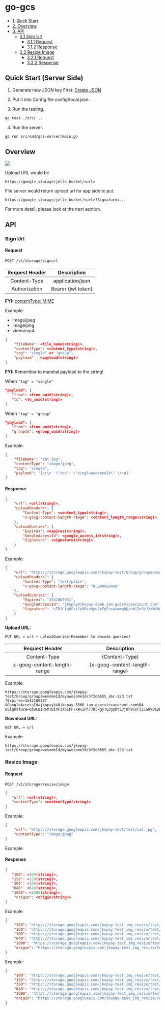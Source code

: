 # go-gcs

* [1. Quck Start](#header_1)
* [2. Overview](#header_2)
* [3. API](#header_3)
	* [3.1 Sign Url](#header_3_1)
		* [3.1.1 Request](#header_3_1_1)
		* [3.1.2 Response](#header_3_1_2)
	* [3.2 Resize Image](#header_3_2)
		* [3.2.1 Request](#header_3_1_1)
		* [3.2.2 Response](#header_3_1_2)

<a name="header_1"></a>
## Quick Start (Server Side)

1. Generate new JSON key First: [Create JSON](https://console.developers.google.com/project/<your-project-id>/apiui/credential)

2. Put it into Config file config/local.json .

3. Run the testing.

```bash
go test ./src/...
```

4. Run the server.

```bash
go run src/cmd/gcs-server/main.go
```

<a name="header_2"></a>
## Overview
<a name="header_2"></a>

<!---
```
msc {
  wordwraparcs=true;

  auth [linecolor=green, arclinecolor=green, label="Auth"],
  file [linecolor=grey, arclinecolor=grey, label="File"],
  app [linecolor=red, arclinecolor=red, label="App"],
  gcs [linecolor=blue, arclinecolor=blue, label="GCS"];

  app => auth [label="GetFileServerURLandJWTToken()"];
  auth => app [label="{\"url\":\"fileserver.jello.com.tw\",
  \"jwt\":<jwt_token>}"];

  app => file [label="POST fileserver.jello.com.tw with info"];
  file => app [label="{\"url\":<upload_url>}"];
  app => gcs [label="PUT <url>"];
  gcs => app [label="GET <url>"];
}
```

[mscgenjs](https://mscgen.js.org/)
-->

<!---
```
msc {
  wordwraparcs=true;

  auth [linecolor=green, arclinecolor=green, label="Auth"],
  file [linecolor=grey, arclinecolor=grey, label="File"],
  app [linecolor=red, arclinecolor=red, label="App"],
  gcs [linecolor=blue, arclinecolor=blue, label="GCS"];

  app => auth [label="GetFileServerURLandJWTToken()"];
  auth => app [label="{\"url\":\"fileserver.jello.com.tw\",
  \"jwt\":<jwt_token>}"];

  app => file [label="POST fileserver.jello.com.tw with info"];
  file => app [label="{\"url\":<upload_url>}"];
  app => gcs [label="PUT <url>"];
  gcs => app [label="GET <url>"];
}
```

[mscgenjs](https://mscgen.js.org/)
-->

![](https://i.imgur.com/dalZEaf.png)

Upload URL would be

`https://google_storage/jello_bucket/<url>`

File server would return upload url for app side to put.

`https://google_storage/jello_bucket/<url>?Signature=...`

For more detail, please look at the next section.

<a name="header_3"></a>
## API

<a name="header_3_1"></a>
### Sign Url


<a name="header_3_1_1"></a>
#### Request

```
POST /v1/storage/signurl
```

|Request Header|Description|
|:-:|:-:|
|Content-Type| application/json |
| Authorization | Bearer {jwt token} |

**FYI:** [contentType: MIME](https://en.wikipedia.org/wiki/MIME)

Example:

* image/jpeg
* image/png
* video/mp4

```json
{
    "fileName": <file_name(string)>,
    "contentType": <content_type(string)>,
    "tag": "single" or "group",
    "payload" : <payload(string)>
}
```

**FYI:** Remember to marshal payload to the string!

When `"tag" = "single"`

```json
"payload": {
   "from": <from_uuid(string)>,
   "to": <to_uuid(string)>
}
```

When `"tag" = "group"`

```json
"payload": {
   "from": <from_uuid(string)>,
   "groupId": <group_uuid(string)>
}
```

Example:

```json
{
	"fileName": "cat.jpg",
	"contentType": "image/jpeg",
	"tag": "single",
	"payload": "{\r\n  \"to\": \"singleawesomeId\" \r\n}"
}
```

<a name="header_3_1_2"></a>
#### Response

```json
{
    "url": <url(string)>,
    "uploadHeaders": {
        "Content-Type": <content_type(string)>,
        "x-goog-content-length-range": <content_length_range(string)>
    },
    "uploadQueries": {
        "Expires": <expires(string)>,
        "GoogleAccessId": <google_access_id(string)>,
        "Signature": <signature(string)>,
    }
}
```

Example:

```json
{
    "url": "https://storage.googleapis.com/jkopay-test/Group/groupawesomeId/myawesomeId/3f2d6655_abc-123.txt",
    "uploadHeaders": {
        "Content-Type": "text/plain",
        "x-goog-content-length-range": "0,200000000"
    },
    "uploadQueries": {
        "Expires": "1542867051",
        "GoogleAccessId": "jkopay@jkopay-5566.iam.gserviceaccount.com",
        "Signature": "sTBJLfg0Failw9RihUpw2xFgEss4zwmqQQ/ob17e9zJ2xMYUgRIupqiGaMJNGN3cfQxO7nNf/L/LyCoEvwy2ioRflAg4LoNULO3GSCQSokhOgrXbhy44Ie2+ZAKMkWCxsTL9UgWaivWfN62b81HTbQtBYzBWLa8+QAMJd/qvDoqDsgzyYWAkBCGliTQ0x4o6DMcVWVIGeYLrx6FP2v2vvgWSwYfOTbkVcyWoLQjzHdWbr2uURCzCNln9th+8ius8hjCys8nGboCwx7Jy2tNgYC2Ee0RlRiCRlYumGY5mVUzDTCZ7VkV2AHmq6fXb83UBWBB9GOuunn7qXLSxMXqjWQ=="
    }
}
```

**Upload URL:**

`PUT URL = url + uploadQueries(Remember to encode queries)`

|Request Header|Description|
|:-:|:-:|
|Content-Type| {Content-Type} |
| x-goog-content-length-range | {x-goog-content-length-range} |

Example:

```
https://storage.googleapis.com/jkopay-test/Group/groupawesomeId/myawesomeId/3f2d6655_abc-123.txt
?Expires=1542189287
&GoogleAccessId=jkopay%40jkopay-5566.iam.gserviceaccount.com%0A
&Signature=Qb9CDIR6M3OiRFzXbIFP7xWuIFh77B5kgy7Q3gpbYZ3jDh9SxFjZLGHVB%2FLeXcKaCzTs9nOyrNfTWc5A0cX%2BaQztPB7ZKvKE0qf89FTERI6g8hWCCG%2BOEktICXPUgqeBZr1Xm5g6oJRKkXn4BmnSiwrd5TGTUtCyC4qsJWtFwXGHsoy%2F%2Bb41Q6HDRcHHDbXeS8BdyeklMGGHDFpHZVnQMmf7UiIYgZWhY4lKQ2JuU7eTZF4YyLjvsZrHvfPVupgF8O0lF6f2h%2FrgwrT3nR72dgCSMYNwxxcAqQIKw1PH1DLpXrA9GX0vPYkeZHJCIScPOXFyNhNSWGnfwBq8DFvu1g%3D%3D
```

**Download URL:**

`GET URL = url`

Example:

```
https://storage.googleapis.com/jkopay-test/Group/groupawesomeId/myawesomeId/3f2d6655_abc-123.txt
```

<a name="header_3_2"></a>
### Resize Image

<a name="header_3_2_1"></a>
#### Request

```
POST /v1/storage/resize/image
```

```json
{
   "url": <url(string)>,
   "contentType": <contentType(string)>
}
```
Example:

```json
{
	"url": "https://storage.googleapis.com/jkopay-test/test/cat.jpg",
	"contentType": "image/jpeg"
}
```
Example:

<a name="header_3_2_2"></a>
#### Response

```json
{
   "100": <100(string)>,
   "150": <150(string)>,
   "300": <300(string)>,
   "640": <640(string)>,
   "1080": <1080(string)>,
	"origin": <origin<string>>
}
```
Example:

```json
{
    "100": "https://storage.googleapis.com/jkopay-test_img_resize/test/cat.jpg_100",
    "150": "https://storage.googleapis.com/jkopay-test_img_resize/test/cat.jpg_150",
    "300": "https://storage.googleapis.com/jkopay-test_img_resize/test/cat.jpg_300",
    "640": "https://storage.googleapis.com/jkopay-test_img_resize/test/cat.jpg_640",
    "1080": "https://storage.googleapis.com/jkopay-test_img_resize/test/cat.jpg_1080",
    "origin": "https://storage.googleapis.com/jkopay-test_img_resize/test/cat.jpg"
}
```
Example:

```json
{
    "100": "https://storage.googleapis.com/jkopay-test_img_resize/test/cat.jpg_100",
    "150": "https://storage.googleapis.com/jkopay-test_img_resize/test/cat.jpg_150",
    "300": "https://storage.googleapis.com/jkopay-test_img_resize/test/cat.jpg_300",
    "640": "https://storage.googleapis.com/jkopay-test_img_resize/test/cat.jpg_640",
    "1080": "https://storage.googleapis.com/jkopay-test_img_resize/test/cat.jpg_1080",
    "origin": "https://storage.googleapis.com/jkopay-test_img_resize/test/cat.jpg"
}
```
